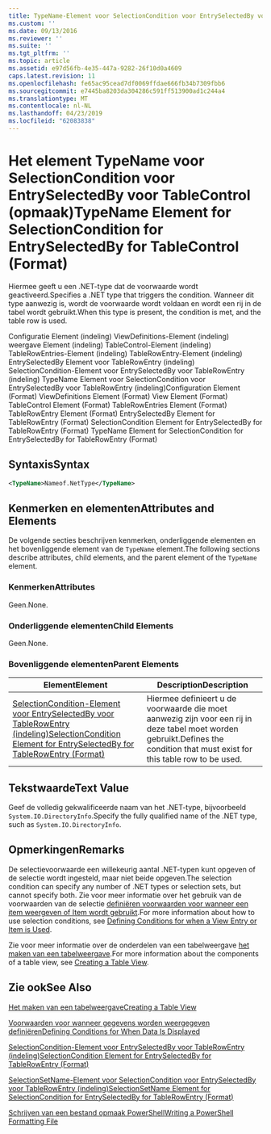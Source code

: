 ```yaml
---
title: TypeName-Element voor SelectionCondition voor EntrySelectedBy voor TableControl (indeling) | Microsoft Docs
ms.custom: ''
ms.date: 09/13/2016
ms.reviewer: ''
ms.suite: ''
ms.tgt_pltfrm: ''
ms.topic: article
ms.assetid: e97d56fb-4e35-447a-9282-26f10d0a4609
caps.latest.revision: 11
ms.openlocfilehash: fe65ac95cead7df0069ffdae666fb34b7309fbb6
ms.sourcegitcommit: e7445ba8203da304286c591ff513900ad1c244a4
ms.translationtype: MT
ms.contentlocale: nl-NL
ms.lasthandoff: 04/23/2019
ms.locfileid: "62083838"
---
```

# <a name="typename-element-for-selectioncondition-for-entryselectedby-for-tablecontrol-format"></a><span data-ttu-id="2f66d-102">Het element TypeName voor SelectionCondition voor EntrySelectedBy voor TableControl (opmaak)</span><span class="sxs-lookup"><span data-stu-id="2f66d-102">TypeName Element for SelectionCondition for EntrySelectedBy for TableControl (Format)</span></span>

<span data-ttu-id="2f66d-103">Hiermee geeft u een .NET-type dat de voorwaarde wordt geactiveerd.</span><span class="sxs-lookup"><span data-stu-id="2f66d-103">Specifies a .NET type that triggers the condition.</span></span> <span data-ttu-id="2f66d-104">Wanneer dit type aanwezig is, wordt de voorwaarde wordt voldaan en wordt een rij in de tabel wordt gebruikt.</span><span class="sxs-lookup"><span data-stu-id="2f66d-104">When this type is present, the condition is met, and the table row is used.</span></span>

<span data-ttu-id="2f66d-105">Configuratie Element (indeling) ViewDefinitions-Element (indeling) weergave Element (indeling) TableControl-Element (indeling) TableRowEntries-Element (indeling) TableRowEntry-Element (indeling) EntrySelectedBy Element voor TableRowEntry (indeling) SelectionCondition-Element voor EntrySelectedBy voor TableRowEntry (indeling) TypeName Element voor SelectionCondition voor EntrySelectedBy voor TableRowEntry (indeling)</span><span class="sxs-lookup"><span data-stu-id="2f66d-105">Configuration Element (Format) ViewDefinitions Element (Format) View Element (Format) TableControl Element (Format) TableRowEntries Element (Format) TableRowEntry Element (Format) EntrySelectedBy Element for TableRowEntry (Format) SelectionCondition Element for EntrySelectedBy for TableRowEntry (Format) TypeName Element for SelectionCondition for EntrySelectedBy for TableRowEntry (Format)</span></span>

## <a name="syntax"></a><span data-ttu-id="2f66d-106">Syntaxis</span><span class="sxs-lookup"><span data-stu-id="2f66d-106">Syntax</span></span>

```xml
<TypeName>Nameof.NetType</TypeName>
```

## <a name="attributes-and-elements"></a><span data-ttu-id="2f66d-107">Kenmerken en elementen</span><span class="sxs-lookup"><span data-stu-id="2f66d-107">Attributes and Elements</span></span>

<span data-ttu-id="2f66d-108">De volgende secties beschrijven kenmerken, onderliggende elementen en het bovenliggende element van de `TypeName` element.</span><span class="sxs-lookup"><span data-stu-id="2f66d-108">The following sections describe attributes, child elements, and the parent element of the `TypeName` element.</span></span>

### <a name="attributes"></a><span data-ttu-id="2f66d-109">Kenmerken</span><span class="sxs-lookup"><span data-stu-id="2f66d-109">Attributes</span></span>

<span data-ttu-id="2f66d-110">Geen.</span><span class="sxs-lookup"><span data-stu-id="2f66d-110">None.</span></span>

### <a name="child-elements"></a><span data-ttu-id="2f66d-111">Onderliggende elementen</span><span class="sxs-lookup"><span data-stu-id="2f66d-111">Child Elements</span></span>

<span data-ttu-id="2f66d-112">Geen.</span><span class="sxs-lookup"><span data-stu-id="2f66d-112">None.</span></span>

### <a name="parent-elements"></a><span data-ttu-id="2f66d-113">Bovenliggende elementen</span><span class="sxs-lookup"><span data-stu-id="2f66d-113">Parent Elements</span></span>

|<span data-ttu-id="2f66d-114">Element</span><span class="sxs-lookup"><span data-stu-id="2f66d-114">Element</span></span>|<span data-ttu-id="2f66d-115">Description</span><span class="sxs-lookup"><span data-stu-id="2f66d-115">Description</span></span>|
|-------------|-----------------|
|[<span data-ttu-id="2f66d-116">SelectionCondition-Element voor EntrySelectedBy voor TableRowEntry (indeling)</span><span class="sxs-lookup"><span data-stu-id="2f66d-116">SelectionCondition Element for EntrySelectedBy for TableRowEntry (Format)</span></span>](./selectioncondition-element-for-entryselectedby-for-tablecontrol-format.md)|<span data-ttu-id="2f66d-117">Hiermee definieert u de voorwaarde die moet aanwezig zijn voor een rij in deze tabel moet worden gebruikt.</span><span class="sxs-lookup"><span data-stu-id="2f66d-117">Defines the condition that must exist for this table row to be used.</span></span>|

## <a name="text-value"></a><span data-ttu-id="2f66d-118">Tekstwaarde</span><span class="sxs-lookup"><span data-stu-id="2f66d-118">Text Value</span></span>

<span data-ttu-id="2f66d-119">Geef de volledig gekwalificeerde naam van het .NET-type, bijvoorbeeld `System.IO.DirectoryInfo`.</span><span class="sxs-lookup"><span data-stu-id="2f66d-119">Specify the fully qualified name of the .NET type, such as `System.IO.DirectoryInfo`.</span></span>

## <a name="remarks"></a><span data-ttu-id="2f66d-120">Opmerkingen</span><span class="sxs-lookup"><span data-stu-id="2f66d-120">Remarks</span></span>

<span data-ttu-id="2f66d-121">De selectievoorwaarde een willekeurig aantal .NET-typen kunt opgeven of de selectie wordt ingesteld, maar niet beide opgeven.</span><span class="sxs-lookup"><span data-stu-id="2f66d-121">The selection condition can specify any number of .NET types or selection sets, but cannot specify both.</span></span> <span data-ttu-id="2f66d-122">Zie voor meer informatie over het gebruik van de voorwaarden van de selectie [definiëren voorwaarden voor wanneer een item weergeven of Item wordt gebruikt](./defining-conditions-for-displaying-data.md).</span><span class="sxs-lookup"><span data-stu-id="2f66d-122">For more information about how to use selection conditions, see [Defining Conditions for when a View Entry or Item is Used](./defining-conditions-for-displaying-data.md).</span></span>

<span data-ttu-id="2f66d-123">Zie voor meer informatie over de onderdelen van een tabelweergave [het maken van een tabelweergave](./creating-a-table-view.md).</span><span class="sxs-lookup"><span data-stu-id="2f66d-123">For more information about the components of a table view, see [Creating a Table View](./creating-a-table-view.md).</span></span>

## <a name="see-also"></a><span data-ttu-id="2f66d-124">Zie ook</span><span class="sxs-lookup"><span data-stu-id="2f66d-124">See Also</span></span>

[<span data-ttu-id="2f66d-125">Het maken van een tabelweergave</span><span class="sxs-lookup"><span data-stu-id="2f66d-125">Creating a Table View</span></span>](./creating-a-table-view.md)

[<span data-ttu-id="2f66d-126">Voorwaarden voor wanneer gegevens worden weergegeven definiëren</span><span class="sxs-lookup"><span data-stu-id="2f66d-126">Defining Conditions for When Data Is Displayed</span></span>](./defining-conditions-for-displaying-data.md)

[<span data-ttu-id="2f66d-127">SelectionCondition-Element voor EntrySelectedBy voor TableRowEntry (indeling)</span><span class="sxs-lookup"><span data-stu-id="2f66d-127">SelectionCondition Element for EntrySelectedBy for TableRowEntry (Format)</span></span>](./selectioncondition-element-for-entryselectedby-for-tablecontrol-format.md)

[<span data-ttu-id="2f66d-128">SelectionSetName-Element voor SelectionCondition voor EntrySelectedBy voor TableRowEntry (indeling)</span><span class="sxs-lookup"><span data-stu-id="2f66d-128">SelectionSetName Element for SelectionCondition for EntrySelectedBy for TableRowEntry (Format)</span></span>](./selectionsetname-element-for-selectioncondition-for-entryselectedby-for-tablecontrol-format.md)

[<span data-ttu-id="2f66d-129">Schrijven van een bestand opmaak PowerShell</span><span class="sxs-lookup"><span data-stu-id="2f66d-129">Writing a PowerShell Formatting File</span></span>](./writing-a-powershell-formatting-file.md)
